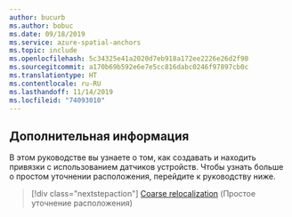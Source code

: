 ```yaml
---
author: bucurb
ms.author: bobuc
ms.date: 09/18/2019
ms.service: azure-spatial-anchors
ms.topic: include
ms.openlocfilehash: 5c34325e41a2020d7eb918a172ee2226e26d2f90
ms.sourcegitcommit: a170b69b592e6e7e5cc816dabc0246f97897cb0c
ms.translationtype: HT
ms.contentlocale: ru-RU
ms.lasthandoff: 11/14/2019
ms.locfileid: "74093010"
---
```

## <a name="next-steps"></a>Дополнительная информация

В этом руководстве вы узнаете о том, как создавать и находить привязки с использованием датчиков устройств. Чтобы узнать больше о простом уточнении расположения, перейдите к руководству ниже.

> [!div class="nextstepaction"]
> [Coarse relocalization](/azure/spatial-anchors/concepts/coarse-reloc/) (Простое уточнение расположения)
